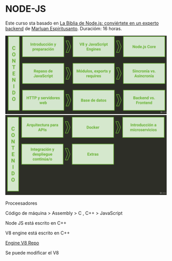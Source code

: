 # NODE-JS

Este curso sta basado en [La Biblia de Node.js: conviértete en un experto backend](https://www.udemy.com/course/la-biblia-de-nodejs/) de [Marluan Espiritusanto](https://www.linkedin.com/in/marluan-espiritusanto-guerrero-3a4182115/). Duracióm: 16 horas.

![content-1](./assets/content-1.png)
![content-2](./assets/content-2.png)


Proceesadores

Código de máquina > Assembly > C , C++ > JavaScript

Node JS está escrito en C++

V8 engine está escrito en C++

[Engine V8 Repo](https://github.com/v8/v8)

Se puede modificar el V8

